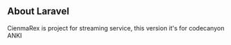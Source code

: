 
## About Laravel

CienmaRex is project for streaming service, this version it's for codecanyon ANKI 
